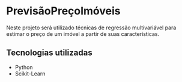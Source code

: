 # PrevisãoPreçoImóveis
Neste projeto será utilizado técnicas de regressão multivariável para estimar o preço de um imóvel a partir de suas características.

## Tecnologias utilizadas

- Python
- Scikit-Learn
